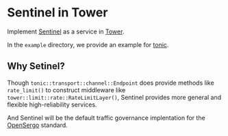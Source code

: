 # Sentinel in Tower

Implement [Sentinel](https://github.com/sentinel-group/sentinel-rust) as a service in [Tower](https://github.com/tower-rs/tower). 

In the `example` directory, we provide an example for [tonic](https://github.com/hyperium/tonic). 

## Why Setinel?

Though `tonic::transport::channel::Endpoint` does provide methods like `rate_limit()` to construct middleware like `tower::limit::rate::RateLimitLayer()`,
Sentinel provides more general and flexible high-reliability services. 

And Sentinel will be the default traffic governance implentation for the [OpenSergo](https://github.com/opensergo/opensergo-specification) standard.